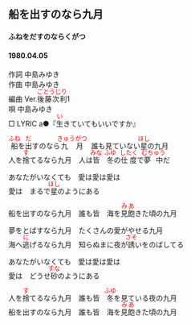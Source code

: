 <style type="text/css">
	ruby{
	    ruby-position: over;
	}
	ruby > rt{font-size: 12px;color:red;}
	p{font:16px;font-size: '楷体'}
</style>
## 船を出すのなら九月
#### ふねをだすのならくがつ
#### 1980.04.05


作詞      中島みゆき  
作曲      中島みゆき  
編曲 </rb><rp>(</rp><rt>Ver.</rt><rp>)</rp></ruby><ruby><rb>後藤次利</rb><rp>(</rp><rt>ごとうじり</rt><rp>)</rp></ruby></rb><rp>(</rp><rt>1</rt><rp>)</rp></ruby>  
唄         中島みゆき  
□ LYRIC </rb><rp>(</rp><rt>a</rt><rp>)</rp></ruby>●『<ruby><rb>生</rb><rp>(</rp><rt>い</rt><rp>)</rp></ruby>きていてもいいですか』  

<ruby><rb>船</rb><rp>(</rp><rt>ふね</rt><rp>)</rp></ruby>を<ruby><rb>出</rb><rp>(</rp><rt>だ</rt><rp>)</rp></ruby>すのなら<ruby><rb>九月</rb><rp>(</rp><rt>きゅうがつ</rt><rp>)</rp></ruby>　誰も見ていない<ruby><rb>星</rb><rp>(</rp><rt>ほし</rt><rp>)</rp></ruby>の九月  
人を<ruby><rb>捨</rb><rp>(</rp><rt>す</rt><rp>)</rp></ruby>てるなら九月　人は<ruby><rb>皆</rb><rp>(</rp><rt>みな</rt><rp>)</rp></ruby>　<ruby><rb>冬</rb><rp>(</rp><rt>ふゆ</rt><rp>)</rp></ruby>の<ruby><rb>仕度</rb><rp>(</rp><rt>したく</rt><rp>)</rp></ruby>で<ruby><rb>夢中</rb><rp>(</rp><rt>むちゅう</rt><rp>)</rp></ruby>だ  
  
あなたがいなくても　愛は愛は愛は  
愛は　まるで<ruby><rb>星</rb><rp>(</rp><rt>ほし</rt><rp>)</rp></ruby>のようにある  
  
船を出すのなら九月　誰も皆　海を<ruby><rb>見飽</rb><rp>(</rp><rt>みあ</rt><rp>)</rp></ruby>きた頃の九月  
  
  
夢をとばすなら九月　たくさんの愛がやせる九月  
海へ<ruby><rb>逃</rb><rp>(</rp><rt>に</rt><rp>)</rp></ruby>げるなら九月　知らぬまに夜が<ruby><rb>誘</rb><rp>(</rp><rt>さそ</rt><rp>)</rp></ruby>いをのばしてる  
  
あなたがいなくても　愛は愛は愛は  
愛は　どうせ<ruby><rb>砂</rb><rp>(</rp><rt>すな</rt><rp>)</rp></ruby>のようにある  
  
人を<ruby><rb>捨</rb><rp>(</rp><rt>す</rt><rp>)</rp></ruby>てるなら九月　誰も皆　<ruby><rb>冬</rb><rp>(</rp><rt>ふゆ</rt><rp>)</rp></ruby>を見ている夜の九月  
船を出すのなら九月　誰も皆　海を<ruby><rb>見飽</rb><rp>(</rp><rt>みあ</rt><rp>)</rp></ruby>きた頃の九月  